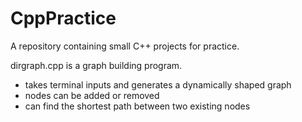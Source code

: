 # CppPractice

A repository containing small C++ projects for practice. 

dirgraph.cpp is a graph building program.

- takes terminal inputs and generates a dynamically shaped graph
- nodes can be added or removed
- can find the shortest path between two existing nodes